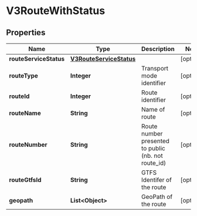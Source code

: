 # V3RouteWithStatus

## Properties
Name | Type | Description | Notes
------------ | ------------- | ------------- | -------------
**routeServiceStatus** | [**V3RouteServiceStatus**](V3RouteServiceStatus.md) |  |  [optional]
**routeType** | **Integer** | Transport mode identifier |  [optional]
**routeId** | **Integer** | Route identifier |  [optional]
**routeName** | **String** | Name of route |  [optional]
**routeNumber** | **String** | Route number presented to public (nb. not route_id) |  [optional]
**routeGtfsId** | **String** | GTFS Identifer of the route |  [optional]
**geopath** | **List&lt;Object&gt;** | GeoPath of the route |  [optional]
